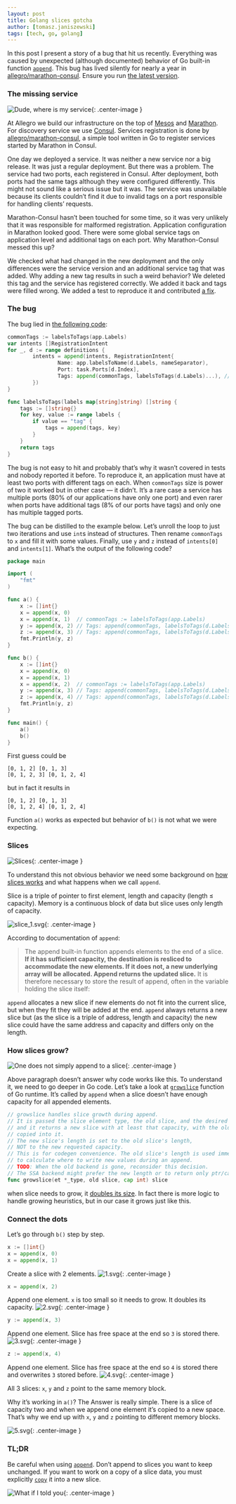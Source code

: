```yaml
---
layout: post
title: Golang slices gotcha
author: [tomasz.janiszewski]
tags: [tech, go, golang]
---
```


In this post I present a story of a bug that hit us recently. Everything was
caused by unexpected (although documented) behavior of Go built-in function
[`append`](https://golang.org/pkg/builtin/#append). This bug has lived silently
for nearly a year in
[allegro/marathon-consul](https://github.com/allegro/marathon-consul). Ensure
you run [the latest version](https://github.com/allegro/marathon-consul/releases/).

### The missing service

![Dude, where is my service](/img/articles/2017-07-20-golang-slices-gotcha/dude.jpg){: .center-image }

At Allegro we build our infrastructure on the top of
[Mesos](http://mesos.apache.org/) and
[Marathon](https://mesosphere.github.io/marathon/). For discovery service we
use [Consul](https://www.consul.io/). Services registration is done by
[allegro/marathon-consul](https://github.com/allegro/marathon-consul), a simple
tool written in Go to register services started by Marathon in Consul.

One day we deployed a service. It was neither a new service nor a big release. It
was just a regular deployment.  But there was a problem. The service had two
ports, each registered in Consul. After deployment, both ports had the same tags
although they were configured differently. This might not sound like a serious
issue but it was. The service was unavailable because its clients couldn’t find it
due to invalid tags on  a port responsible for handling clients’ requests.

Marathon-Consul hasn’t been touched for some time, so it was very unlikely that it
was responsible for malformed registration. Application configuration in
Marathon looked good. There were some global service tags on application level
and additional tags on each port. Why Marathon-Consul messed this up?

We checked what had changed in the new deployment and the only differences were
the service version and an additional service tag that was added. Why adding a new tag
results in such a weird behavior? We deleted this tag and the service has
registered correctly. We added it back and tags were filled wrong. We added a test to
reproduce it and contributed
[a fix](https://github.com/allegro/marathon-consul/pull/247).

### The bug

The bug lied in
[the following code](https://github.com/allegro/marathon-consul/blob/1.3.3/apps/app.go#L119-L130):

```go
commonTags := labelsToTags(app.Labels)
var intents []RegistrationIntent
for _, d := range definitions {
        intents = append(intents, RegistrationIntent{
                Name: app.labelsToName(d.Labels, nameSeparator),
                Port: task.Ports[d.Index],
                Tags: append(commonTags, labelsToTags(d.Labels)...), // ◀ Wrong tags here
        })
}

func labelsToTags(labels map[string]string) []string {
	tags := []string{}
	for key, value := range labels {
		if value == "tag" {
			tags = append(tags, key)
		}
	}
	return tags
}
```

The bug is not easy to hit and probably that’s why it wasn’t covered in tests
and nobody reported it before.
To reproduce it, an application must have at least two ports with different tags on each.
When `commonTags` size is power of two it worked but in other case — it didn’t.
It’s a rare case a service has multiple ports
(80% of our applications have only one port)
and even rarer when ports have additional tags
(8% of our ports have tags)
and only one has multiple tagged ports.

The bug can be distilled to the example below.
Let’s unroll the loop to just two iterations and use `int`s instead of structures.
Then rename `commonTags` to `x` and fill it with some values.
Finally, use `y` and `z` instead of `intents[0]` and `intents[1]`.
What’s the output of the following code?

```go
package main

import (
	"fmt"
)

func a() {
	x := []int{}
	x = append(x, 0)
	x = append(x, 1)  // commonTags := labelsToTags(app.Labels)
	y := append(x, 2) // Tags: append(commonTags, labelsToTags(d.Labels)...)
	z := append(x, 3) // Tags: append(commonTags, labelsToTags(d.Labels)...)
	fmt.Println(y, z)
}

func b() {
	x := []int{}
	x = append(x, 0)
	x = append(x, 1)
	x = append(x, 2)  // commonTags := labelsToTags(app.Labels)
	y := append(x, 3) // Tags: append(commonTags, labelsToTags(d.Labels)...)
	z := append(x, 4) // Tags: append(commonTags, labelsToTags(d.Labels)...)
	fmt.Println(y, z)
}

func main() {
	a()
	b()
}
```
First guess could be
```
[0, 1, 2] [0, 1, 3]
[0, 1, 2, 3] [0, 1, 2, 4]
```
but in fact it results in
```
[0, 1, 2] [0, 1, 3]
[0, 1, 2, 4] [0, 1, 2, 4]
```
Function `a()` works as expected but behavior of `b()` is not what we were
expecting.

### Slices

![Slices](/img/articles/2017-07-20-golang-slices-gotcha/slices.jpg){: .center-image }

To understand this not obvious behavior we need some background on [how slices
works](https://blog.golang.org/go-slices-usage-and-internals) and what happens
when we call `append`.

Slice is a triple of pointer to first element, length and capacity (length ≤
capacity). Memory is a continuous block of data but slice uses only length of
capacity.

![slice_1.svg](/img/articles/2017-07-20-golang-slices-gotcha/slice_1.svg){: .center-image }

According to documentation of `append`:

> The append built-in function appends elements to the end of a slice. **If it
has sufficient capacity, the destination is resliced to accommodate the new
elements. If it does not, a new underlying array will be allocated. Append
returns the updated slice.** It is therefore necessary to store the result of
append, often in the variable holding the slice itself:

`append` allocates a new slice if new elements do not fit into the current slice,
but when they fit they will be added at the end. `append` always returns a new
slice but (as the slice is a triple of address, length and capacity) the new
slice could have the same address and capacity and differs only on the length.

### How slices grow?

![One does not simply append to a slice](/img/articles/2017-07-20-golang-slices-gotcha/boromir.jpg){: .center-image }

Above paragraph doesn’t answer why code works like this. To understand it, we
need to go deeper in Go code. Let’s take a look at
[`growslice`](https://github.com/golang/go/blob/eb88b3eefa113f67e7cf72dfd085f65bbd125179/src/runtime/slice.go#L72-L82)
function of Go runtime. It’s called
by `append` when a slice doesn’t have enough capacity for all appended elements.

```go
// growslice handles slice growth during append.
// It is passed the slice element type, the old slice, and the desired new minimum capacity,
// and it returns a new slice with at least that capacity, with the old data
// copied into it.
// The new slice's length is set to the old slice's length,
// NOT to the new requested capacity.
// This is for codegen convenience. The old slice's length is used immediately
// to calculate where to write new values during an append.
// TODO: When the old backend is gone, reconsider this decision.
// The SSA backend might prefer the new length or to return only ptr/cap and save stack space.
func growslice(et *_type, old slice, cap int) slice
```

when slice needs to grow, it
[doubles its size](https://github.com/golang/go/blob/eb88b3eefa113f67e7cf72dfd085f65bbd125179/src/runtime/slice.go#L101).
In fact there is more logic to handle growing
heuristics, but in our case it grows just like this.

### Connect the dots

Let’s go through `b()` step by step.

```go
x := []int{}
x = append(x, 0)
x = append(x, 1)
```
Create a slice with 2 elements.
![1.svg](/img/articles/2017-07-20-golang-slices-gotcha/1.svg){: .center-image }

```go
x = append(x, 2)
```
Append one element. `x` is too small so it needs to grow.
It doubles its capacity.
![2.svg](/img/articles/2017-07-20-golang-slices-gotcha/2.svg){: .center-image }

```go
y := append(x, 3)
```
Append one element. Slice has free space at the end so
`3` is stored there.
![3.svg](/img/articles/2017-07-20-golang-slices-gotcha/3.svg){: .center-image }
```go
z := append(x, 4)
```
Append one element. Slice has free space at the end so
`4` is stored there and overwrites `3` stored before.
![4.svg](/img/articles/2017-07-20-golang-slices-gotcha/4.svg){: .center-image }

All 3 slices: `x`, `y` and `z` point to the same memory block.

Why it’s working in `a()`? The Answer is really simple. There is a slice of capacity
two and when we append one element it’s copied to a new space. That’s why we end up
with `x`, `y` and `z` pointing to different memory blocks.

![5.svg](/img/articles/2017-07-20-golang-slices-gotcha/5.svg){: .center-image }

### TL;DR

Be careful when using [`append`](https://golang.org/pkg/builtin/#append).
Don’t append to slices you want to keep unchanged.
If you want to work on a copy of a slice data,
you must explicitly [`copy`](https://golang.org/pkg/builtin/#copy)
it into a new slice.

![What if I told you](/img/articles/2017-07-20-golang-slices-gotcha/matrix.jpg){: .center-image }
